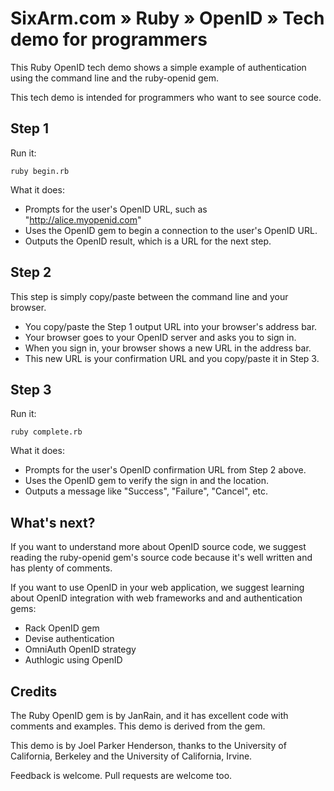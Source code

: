 # SixArm.com » Ruby » OpenID » Tech demo for programmers

This Ruby OpenID tech demo shows a simple example of authentication using the command line and the ruby-openid gem.

This tech demo is intended for programmers who want to see source code.


## Step 1

Run it:

    ruby begin.rb

What it does:

  * Prompts for the user's OpenID URL, such as "http://alice.myopenid.com"
  * Uses the OpenID gem to begin a connection to the user's OpenID URL.
  * Outputs the OpenID result, which is a URL for the next step.


## Step 2

This step is simply copy/paste between the command line and your browser.

  * You copy/paste the Step 1 output URL into your browser's address bar.
  * Your browser goes to your OpenID server and asks you to sign in.
  * When you sign in, your browser shows a new URL in the address bar.
  * This new URL is your confirmation URL and you copy/paste it in Step 3.


## Step 3

Run it:

    ruby complete.rb

What it does:

  * Prompts for the user's OpenID confirmation URL from Step 2 above.
  * Uses the OpenID gem to verify the sign in and the location.
  * Outputs a message like "Success", "Failure", "Cancel", etc.


## What's next?

If you want to understand more about OpenID source code, we suggest reading the ruby-openid gem's source code because it's well written and has plenty of comments.

If you want to use OpenID in your web application, we suggest learning about OpenID integration with web frameworks and and authentication gems:

  * Rack OpenID gem
  * Devise authentication 
  * OmniAuth OpenID strategy
  * Authlogic using OpenID


## Credits

The Ruby OpenID gem is by JanRain, and it has excellent code with comments and examples. This demo is derived from the gem.

This demo is by Joel Parker Henderson, thanks to the University of California, Berkeley and the University of California, Irvine.

Feedback is welcome. Pull requests are welcome too.
